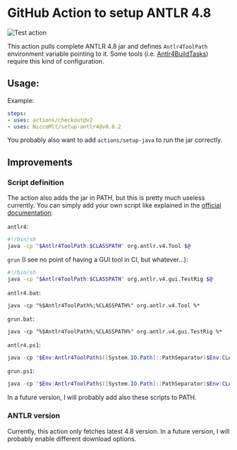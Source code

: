 # GitHub Action to setup ANTLR 4.8

![Test action](https://github.com/NiccoMlt/setup-antlr4/workflows/Test%20action/badge.svg)

This action pulls complete ANTLR 4.8 jar and defines `Antlr4ToolPath` environment variable pointing to it.
Some tools (i.e. [Antlr4BuildTasks](https://github.com/kaby76/Antlr4BuildTasks)) require this kind of configuration.

## Usage:

Example:
```yaml
steps:
- uses: actions/checkout@v2
- uses: NiccoMlt/setup-antlr4@v0.0.2
```

You probably also want to add `actions/setup-java` to run the jar correctly.

## Improvements

### Script definition

The action also adds the jar in PATH, but this is pretty much useless currently.
You can simply add your own script like explained in the [official documentation](https://github.com/antlr/antlr4/blob/master/doc/getting-started.md):

`antlr4`:
```bash
#!/bin/sh
java -cp "$Antlr4ToolPath:$CLASSPATH" org.antlr.v4.Tool $@
```

`grun` (I see no point of having a GUI tool in CI, but whatever...):
```bash
#!/bin/sh
java -cp "$Antlr4ToolPath:$CLASSPATH" org.antlr.v4.gui.TestRig $@
```

`antlr4.bat`:
```batch
java -cp "%$Antlr4ToolPath%;%CLASSPATH%" org.antlr.v4.Tool %*
```

`grun.bat`:
```batch
java -cp "%$Antlr4ToolPath%;%CLASSPATH%" org.antlr.v4.gui.TestRig %*
```

`antlr4.ps1`:
```powershell
java -cp "$Env:Antlr4ToolPath$([System.IO.Path]::PathSeparator)$Env:CLASSPATH" org.antlr.v4.Tool $args
```

`grun.ps1`:
```powershell
java -cp "$Env:Antlr4ToolPath$([System.IO.Path]::PathSeparator)$Env:CLASSPATH" org.antlr.v4.gui.TestRig $args
```

In a future version, I will probably add also these scripts to PATH.

### ANTLR version

Currently, this action only fetches latest 4.8 version.
In a future version, I will probably enable different download options.
